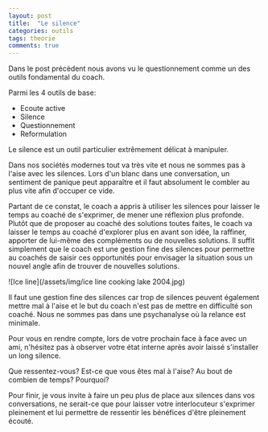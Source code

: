 ```yaml
---
layout: post
title:  "Le silence"
categories: outils
tags: theorie
comments: true
---
```


Dans le post précèdent nous avons vu le questionnement comme un des outils fondamental du coach.

Parmi les 4 outils de base:
* Ecoute active
* Silence
* Questionnement
* Reformulation

Le silence est un outil particulier extrêmement délicat à manipuler.

Dans nos sociétés modernes tout va très vite et nous ne sommes pas à l'aise avec les silences.
Lors d'un blanc dans une conversation, un sentiment de panique peut apparaître et il faut absolument le combler au plus vite afin d'occuper ce vide.

Partant de ce constat, le coach a appris à utiliser les silences pour laisser le temps au coaché de s'exprimer, de mener une réflexion plus profonde.
Plutôt que de proposer au coaché des solutions toutes faites, le coach va laisser le temps au coaché d'explorer plus en avant son idée, la raffiner, apporter de lui-même des compléments ou de nouvelles solutions.
Il suffit simplement que le coach est une gestion fine des silences pour permettre au coachés de saisir ces opportunités pour envisager la situation sous un nouvel angle afin de trouver de nouvelles solutions.

![Ice line](/assets/img/ice line cooking lake 2004.jpg)

Il faut une gestion fine des silences car trop de silences peuvent également mettre mal à l'aise et le but du coach n'est pas de mettre en difficulté son coaché. Nous ne sommes pas dans une psychanalyse où la relance est minimale.

Pour vous en rendre compte, lors de votre prochain face à face avec un ami, n'hésitez pas à observer votre état interne après avoir laissé s'installer un long silence.

Que ressentez-vous? Est-ce que vous êtes mal à l'aise? Au bout de combien de temps? Pourquoi?

Pour finir, je vous invite à faire un peu plus de place aux silences dans vos conversations, ne serait-ce que pour laisser votre interlocuteur s'exprimer pleinement et lui permettre de ressentir les bénéfices d'être pleinement écouté.
